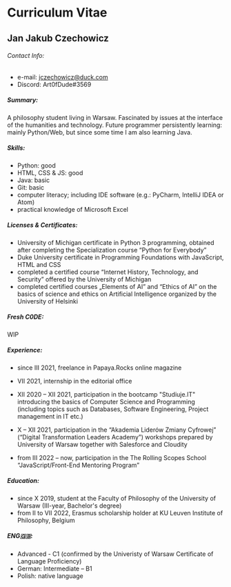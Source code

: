 # Curriculum Vitae 
## Jan Jakub Czechowicz

###### Contact Info: 
- e-mail: jczechowicz@duck.com
- Discord: Art0fDude#3569 

##### Summary:  
A philosophy student living in Warsaw. Fascinated by issues at the interface of the humanities and technology. Future programmer persistently learning: mainly Python/Web, but since some time I am also learning Java.

##### Skills: 
- Python: good
- HTML, CSS & JS: good
- Java: basic
- Git: basic
- computer literacy; including IDE software (e.g.: PyCharm, IntelliJ IDEA or Atom)
- practical knowledge of Microsoft Excel

##### Licenses & Certificates:
- University of Michigan certificate in Python 3 programming, obtained after completing the Specialization course “Python for Everybody”
- Duke University certificate in Programming Foundations with JavaScript, HTML and CSS
- completed a certified course “Internet History, Technology, and Security” offered by the University of Michigan
- completed certified courses „Elements of AI” and “Ethics of AI” on the basics of science and ethics on Artificial Intelligence organized by the University of Helsinki

##### Fresh C0DE: 
WIP

##### Experience: 
- since III 2021, freelance in Papaya.Rocks online magazine 
- VII 2021, internship in the editorial office

- XII 2020 – XII 2021, participation in the bootcamp "Studiuje.IT" introducing the basics of Computer Science and Programming (including topics such as Databases, Software Engineering, Project management in IT etc.)
- X – XII 2021, participation in the “Akademia Liderów Zmiany Cyfrowej” (“Digital Transformation Leaders Academy”) workshops prepared by University of Warsaw together with Salesforce and Cloudity
- from III 2022 – now, participation in the The Rolling Scopes School “JavaScript/Front-End Mentoring Program”

##### Education: 
- since X 2019, student at the Faculty of Philosophy of the University of Warsaw (III-year, Bachelor's degree) 
- from II to VII 2022, Erasmus scholarship holder at KU Leuven Institute of Philosophy, Belgium

##### ENG🇬🇧: 
- Advanced - C1 (confirmed by the Univeristy of Warsaw Certificate of Language Proficiency)
- German: Intermediate – B1
- Polish: native language     
